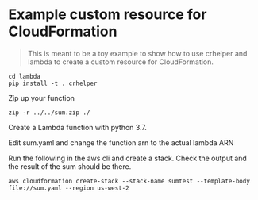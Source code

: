 # Example custom resource for CloudFormation

> This is meant to be a toy example to show how to use crhelper and lambda to create a custom
> resource for CloudFormation.

```
cd lambda
pip install -t . crhelper
```

Zip up your function
```
zip -r ../../sum.zip ./

```

Create a Lambda function with python 3.7.  

Edit sum.yaml and change the function arn to the actual lambda ARN


Run the following in the aws cli and create a stack.  Check the output and the result of the sum should be there.

```
aws cloudformation create-stack --stack-name sumtest --template-body file://sum.yaml --region us-west-2
```